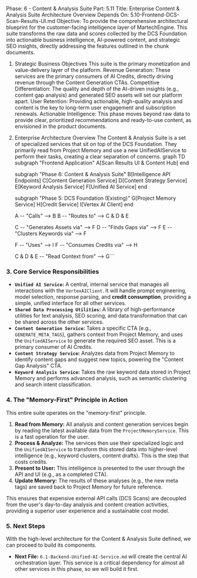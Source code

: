 Phase: 6 - Content & Analysis Suite
Part: 5.11
Title: Enterprise Content & Analysis Suite Architecture Overview
Depends On: 5.10-Frontend-DCS-Scan-Results-UI.md
Objective: To provide the comprehensive architectural blueprint for the customer-facing intelligence layer of MartechEngine. This suite transforms the raw data and scores collected by the DCS Foundation into actionable business intelligence, AI-powered content, and strategic SEO insights, directly addressing the features outlined in the chunk documents.
1. Strategic Business Objectives
This suite is the primary monetization and value-delivery layer of the platform.
Revenue Generation: These services are the primary consumers of AI Credits, directly driving revenue through the Content Generation CTAs.
Competitive Differentiation: The quality and depth of the AI-driven insights (e.g., content gap analysis) and generated SEO assets will set our platform apart.
User Retention: Providing actionable, high-quality analysis and content is the key to long-term user engagement and subscription renewals.
Actionable Intelligence: This phase moves beyond raw data to provide clear, prioritized recommendations and ready-to-use content, as envisioned in the product documents.
2. Enterprise Architecture Overview
The Content & Analysis Suite is a set of specialized services that sit on top of the DCS Foundation. They primarily read from Project Memory and use a new UnifiedAIService to perform their tasks, creating a clear separation of concerns.
graph TD
    subgraph "Frontend Application"
        A[Scan Results UI & Content Hub]
    end

    subgraph "Phase 6: Content & Analysis Suite"
        B[Intelligence API Endpoints]
        C[Content Generation Service]
        D[Content Strategy Service]
        E[Keyword Analysis Service]
        F[Unified AI Service]
    end

    subgraph "Phase 5: DCS Foundation (Existing)"
        G[Project Memory Service]
        H[Credit Service]
        I[Vertex AI Client]
    end
    
    A -- "Calls" --> B
    B -- "Routes to" --> C & D & E

    C -- "Generates Assets via" --> F
    D -- "Finds Gaps via" --> F
    E -- "Clusters Keywords via" --> F

    F -- "Uses" --> I
    F -- "Consumes Credits via" --> H
    
    C & D & E -- "Read Context from" --> G```

### **3. Core Service Responsibilities**

*   **`Unified AI Service`:** A central, internal service that manages all interactions with the `VertexAIClient`. It will handle prompt engineering, model selection, response parsing, and **credit consumption**, providing a simple, unified interface for all other services.
*   **`Shared Data Processing Utilities`:** A library of high-performance utilities for text analysis, SEO scoring, and data transformation that can be shared across the other services.
*   **`Content Generation Service`:** Takes a specific CTA (e.g., `GENERATE_META_TAGS`), gathers context from Project Memory, and uses the `UnifiedAIService` to generate the required SEO asset. This is a primary consumer of AI Credits.
*   **`Content Strategy Service`:** Analyzes data from Project Memory to identify content gaps and suggest new topics, powering the "Content Gap Analysis" CTA.
*   **`Keyword Analysis Service`:** Takes the raw keyword data stored in Project Memory and performs advanced analysis, such as semantic clustering and search intent classification.

### **4. The "Memory-First" Principle in Action**

This entire suite operates on the "memory-first" principle.
1.  **Read from Memory:** All analysis and content generation services begin by reading the latest available data from the `ProjectMemoryService`. This is a fast operation for the user.
2.  **Process & Analyze:** The services then use their specialized logic and the `UnifiedAIService` to transform this stored data into higher-level intelligence (e.g., keyword clusters, content drafts). This is the step that costs credits.
3.  **Present to User:** This intelligence is presented to the user through the API and UI (e.g., as a completed CTA).
4.  **Update Memory:** The results of these analyses (e.g., the new meta tags) are saved back to Project Memory for future reference.

This ensures that expensive external API calls (DCS Scans) are decoupled from the user's day-to-day analysis and content creation activities, providing a superior user experience and a sustainable cost model.

### **5. Next Steps**

With the high-level architecture for the Content & Analysis Suite defined, we can proceed to build its components.

*   **Next File:** `6.1-Backend-Unified-AI-Service.md` will create the central AI orchestration layer. This service is a critical dependency for almost all other services in this phase, so we will build it first.
